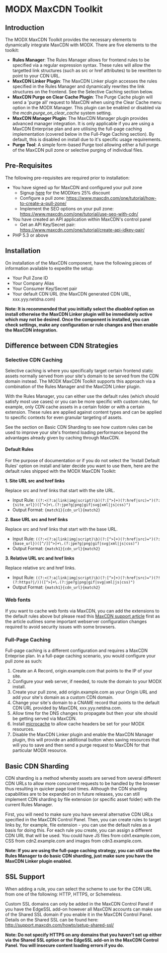 # MODX MaxCDN Toolkit

## Introduction
The MODX MaxCDN Toolkit provides the necessary elements to dynamically integrate MaxCDN with MODX. There are five elements to the toolkit:

* __Rules Manager__: The Rules Manager allows for frontend rules to be specified via a regular expression syntax. These rules will allow the targetted link structures (such as src or href attributes) to be rewritten to point to your CDN URL.
* __MaxCDN Linker Plugin__: The MaxCDN Linker plugin accesses the rules specified in the Rules Manager and dynamically rewrites the link structures on the frontend. See the Selective Caching section below.
* __MaxCDN Purge on Clear Cache Plugin__: The Purge Cache plugin will send a 'purge all' request to MaxCDN when using the Clear Cache menu option in the MODX Manager. This plugin can be enabled or disabled via the _mcdn.purge_on_clear_cache_ system setting.
* __MaxCDN Manager Plugin__: The MaxCDN Manager plugin provides advanced manager integration. It is only applicable if you are using a MaxCDN Enterprise plan and are utilising the full-page caching implementation (covered below in the Full-Page Caching section). By default, this is disabled on install due to it's specific usage requirements.
* __Purge Tool__: A simple form-based Purge tool allowing either a full purge of the MaxCDN pull zone or selective purging of individual files.

## Pre-Requisites
The following pre-requisites are required prior to installation:

* You have signed up for MaxCDN and configured your pull zone
	* Signup [here](http://tracking.maxcdn.com/c/90953/3982/378?u=http%3A%2F%2Fwww.maxcdn.com%2Fmodx%2F) for the MODXers 25% discount
    * Configure a pull zone: https://www.maxcdn.com/one/tutorial/how-to-create-a-pull-zone/
    * Implement the SEO options on your pull zone: https://www.maxcdn.com/one/tutorial/use-seo-with-cdn/
* You have created an API application within MaxCDN's control panel
	* Get an API Key/Secret pair: https://www.maxcdn.com/one/tutorial/create-api-idkey-pair/
* PHP 5.3 or above

## Installation
On installation of the MaxCDN component, have the following pieces of information available to expedite the setup:

* Your Pull Zone ID
* Your Company Alias
* Your Consumer Key/Secret pair
* Your default CDN URL (the MaxCDN generated CDN URL, xxx.yyy.netdna.com)

__Note: It is recommended that you initially select the _disabled_ option on install otherwise the MaxCDN Linker plugin will be immediately active which may not be desired. Once the component is installed, you can check settings, make any configuration or rule changes and then enable the MaxCDN integration.__ 

## Difference between CDN Strategies
### Selective CDN Caching

Selective caching is where you specifically target certain frontend static assets normally served from your site's domain to be served from the CDN domain instead. The MODX MaxCDN Toolkit supports this approach via a combination of the Rules Manager and the MaxCDN Linker plugin.

With the Rules Manager, you can either use the default rules (which should satisfy most use cases) or you can be more specific with custom rules, for example, only CDN cache assets in a certain folder or with a certain extension. These rules are applied against content types and can be applied to specific contexts for even granular targeting of assets.

See the section on Basic CDN Sharding to see how custom rules can be used to improve your site's frontend loading performance beyond the advantages already given by caching through MaxCDN.

#### Default Rules
For the purpose of documentation or if you do not select the 'Install Default Rules' option on install and later decide you want to use them, here are the default rules shipped with the MODX MaxCDN Toolkit:

__1. Site URL src and href links__

Replace src and href links that start with the site URL.

* Input Rule: ``((?:<(?:a|link|img|script)\b)(?:[^>]+)(?:href|src)=")(?:{site_url})([^>]+\.(?:jpe?g|png|gif|svg|xml|js|css)")``
* Output Format: ``{match1}{cdn_url}{match2}``

__2. Base URL src and href links__

Replace src and href links that start with the base URL.

* Input Rule: ``((?:<(?:a|link|img|script)\b)(?:[^>]+)(?:href|src)=")(?:{base_url})([^/][^>]+\.(?:jpe?g|png|gif|svg|xml|js|css)")``
* Output Format: ``{match1}{cdn_url}{match2}``

__3. Relative URL src and href links__

Replace relative src and href links.

* Input Rule: ``((?:<(?:a|link|img|script)\b)(?:[^>]+)(?:href|src)=")(?!(?:https?|/))([^>]+\.(?:jpe?g|png|gif|svg|xml|js|css)")``
* Output Format: ``{match1}{cdn_url}{match2}``

### Web fonts

If you want to cache web fonts via MaxCDN, you can add the extensions to the default rules above but please read this [MaxCDN support article](http://support.maxcdn.com/howto/use-cdn-with-webfonts/) first as the article outlines some important webserver configuration changes required to avoid security issues with some browsers.

### Full-Page Caching

Full-page caching is a different configuration and requires a MaxCDN Enteprise plan. In a full-page caching scenario, you would configure your pull zone as such:

1. Create an A Record, origin.example.com that points to the IP of your site.
2. Configure your web server, if needed, to route the domain to your MODX install.
3. Create your pull zone, add origin.example.com as your Origin URL and add your site's domain as a custom CDN domain.
4. Change your site's domain to a CNAME record that points to the default CDN URL provided by MaxCDN, xxx.yyy.netdna.com.
5. Allow time for the DNS changes to propagate but then your site should be getting served via MaxCDN.
6. Install [microcache](https://github.com/opengeek/microcache/) to allow cache headers be set for your MODX resources.
7. Disable the MaxCDN Linker plugin and enable the MaxCDN Manager plugin, this will provide an additional button when saving resources that will you to save and then send a purge request to MaxCDN for that particular MODX resource.


## Basic CDN Sharding
CDN sharding is a method whereby assets are served from several different CDN URLs to allow more concurrent requests to be handled by the browser thus resulting in quicker page load times. Although the CDN sharding capabilities are to be expanded on in future releases, you can still implement CDN sharding by file extension (or specific asset folder) with the current Rules Manager.

First, you will need to make sure you have several alternative CDN URLs specified in the MaxCDN Control Panel. Then, you can create rules to target links by, for example, file extension - you can use the default rules as a basis for doing this. For each rule you create, you can assign a different CDN URL that will be used. You could have JS files from cdn1.example.com, CSS from cdn2.example.com and images from cdn3.example.com.

__Note: If you are using the full-page caching strategy, you can still use the Rules Manager to do basic CDN sharding, just make sure you have the MaxCDN Linker plugin enabled.__

## SSL Support

When adding a rule, you can select the scheme to use for the CDN URL from one of the following: HTTP, HTTPS, or Schemeless.

Custom SSL domains can only be added in the MaxCDN Control Panel if you have the EdgeSSL add-on however all MaxCDN accounts can make use of the Shared SSL domain if you enable it in the MaxCDN Control Panel. Details on the Shared SSL can be found here: http://support.maxcdn.com/howto/setup-shared-ssl/

__Note: Do not specify HTTPS on any domains that you haven't set up either via the Shared SSL option or the EdgeSSL add-on in the MaxCDN Control Panel. You will insecure content loading errors if you do.__
